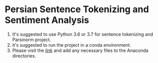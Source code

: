 # Persian Sentence Tokenizing and Sentiment Analysis
1. It's suggested to use Python 3.6 or 3.7 for sentence tokenizing and Parsinorm project.
2. it's suggested to run the project in a conda environment.
3. Please visit the *[link](https://pypi.org/project/parsinorm/)* and add any necessary files to the Anaconda directories.
